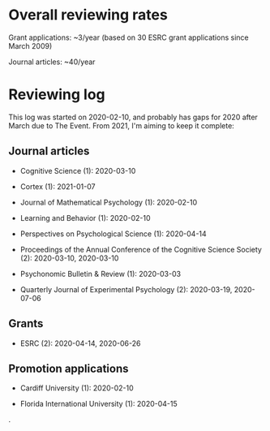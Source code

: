# Overall reviewing rates

Grant applications: ~3/year (based on 30 ESRC grant applications since March 2009)

Journal articles: ~40/year

# Reviewing log

This log was started on 2020-02-10, and probably has gaps for 2020 after March due to The Event. From 2021, I'm aiming to keep it complete:

## Journal articles

- Cognitive Science (1): 2020-03-10

- Cortex (1): 2021-01-07

- Journal of Mathematical Psychology (1): 2020-02-10

- Learning and Behavior (1): 2020-02-10

- Perspectives on Psychological Science (1): 2020-04-14

- Proceedings of the Annual Conference of the Cognitive Science Society (2): 2020-03-10, 2020-03-10

- Psychonomic Bulletin & Review (1): 2020-03-03

- Quarterly Journal of Experimental Psychology (2): 2020-03-19, 2020-07-06

## Grants

- ESRC (2): 2020-04-14, 2020-06-26

## Promotion applications

- Cardiff University (1): 2020-02-10

- Florida International University (1): 2020-04-15

.
